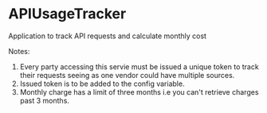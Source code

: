 # APIUsageTracker
Application to track API requests and calculate monthly cost

Notes:
1. Every party accessing this servie must be issued a unique token to track their requests seeing as one vendor could have multiple sources.
2. Issued token is to be added to the config variable.
3. Monthly charge has a limit of three months i.e you can't retrieve charges past 3 months.
